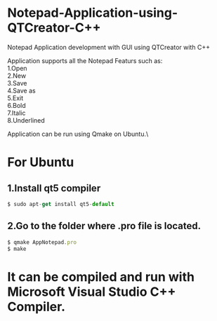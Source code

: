 # Notepad-Application-using-QTCreator-C++

Notepad Application development with GUI using QTCreator with C++

Application supports all the Notepad Featurs such as:\
  1.Open\
  2.New\
  3.Save\
  4.Save as\
  5.Exit\
  6.Bold\
  7.Italic\
  8.Underlined
 
 Application can be run using Qmake on Ubuntu.\
 # For Ubuntu
  
## 1.Install qt5 compiler 
 ```javascript
 $ sudo apt-get install qt5-default
 ```
## 2.Go to the folder where .pro file is located.
```javascript 
$ qmake AppNotepad.pro
$ make
``` 
# It can be compiled and run with Microsoft Visual Studio C++ Compiler.
